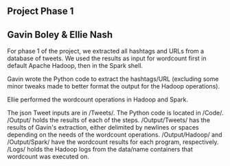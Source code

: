 ## Project Phase 1

## Gavin Boley & Ellie Nash

For phase 1 of the project, we extracted all hashtags and URLs from a database of tweets. We used the results as input for wordcount first in default Apache Hadoop, then in the Spark shell.

Gavin wrote the Python code to extract the hashtags/URL (excluding some minor tweaks made to better format the output for the Hadoop operations).

Ellie performed the wordcount operations in Hadoop and Spark. 

The json Tweet inputs are in /Tweets/. The Python code is located in /Code/. 
/Output/ holds the results of each of the steps. /Output/Tweets/ has the results of Gavin's extraction, either delimited by newlines or spaces depending on the needs of the wordcount operations. /Output/Hadoop/ and /Output/Spark/ have the wordcount results for each program, respectively. 
/Logs/ holds the Hadoop logs from the data/name containers that wordcount was executed on.